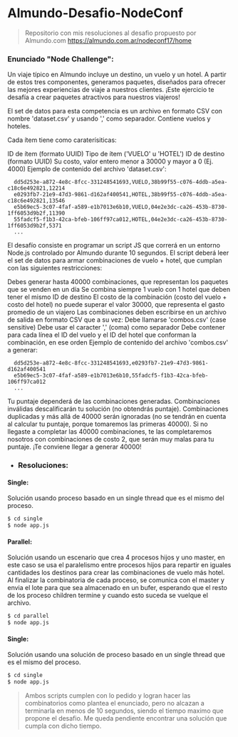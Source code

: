 # Almundo-Desafio-NodeConf
> Repositorio con mis resoluciones al desafio propuesto por Almundo.com https://almundo.com.ar/nodeconf17/home


### Enunciado "Node Challenge":
Un viaje típico en Almundo incluye un destino, un vuelo y un hotel. A partir de estos tres componentes, generamos paquetes, diseñados para ofrecer las mejores experiencias de viaje a nuestros clientes. ¡Este ejercicio te desafía a crear paquetes atractivos para nuestros viajeros!

El set de datos para esta competencia es un archivo en formato CSV con nombre 'dataset.csv' y usando ',' como separador. Contiene vuelos y hoteles.

Cada ítem tiene como caraterísiticas:

ID de ítem (formato UUID)
Tipo de ítem ('VUELO' u 'HOTEL')
ID de destino (formato UUID)
Su costo, valor entero menor a 30000 y mayor a 0 (Ej. 4000)
Ejemplo de contenido del archivo 'dataset.csv':

      dd5d253e-a872-4e8c-8fcc-331248541693,VUELO,38b99f55-c076-4ddb-a5ea-c18c6e492821,12214
      e0293fb7-21e9-47d3-9861-d162af400541,HOTEL,38b99f55-c076-4ddb-a5ea-c18c6e492821,13546
      e5b69ec5-3c07-4faf-a589-e1b7013e6b10,VUELO,04e2e3dc-ca26-453b-8730-1ff6053d9b2f,11390
      55fadcf5-f1b3-42ca-bfeb-106ff97ca012,HOTEL,04e2e3dc-ca26-453b-8730-1ff6053d9b2f,5371
      ...
    
El desafío consiste en programar un script JS que correrá en un entorno Node.js controlado por Almundo durante 10 segundos. El script deberá leer el set de datos para armar combinaciones de vuelo + hotel, que cumplan con las siguientes restricciones:

Debes generar hasta 40000 combinaciones, que representan los paquetes que se venden en un día
Se combina siempre 1 vuelo con 1 hotel que deben tener el mismo ID de destino
El costo de la combinación (costo del vuelo + costo del hotel) no puede superar el valor 30000, que representa el gasto promedio de un viajero
Las combinaciones deben escribirse en un archivo de salida en formato CSV que a su vez:
Debe llamarse 'combos.csv' (case sensitive)
Debe usar el caracter ',' (coma) como separador
Debe contener para cada línea el ID del vuelo y el ID del hotel que conforman la combinación, en ese orden
Ejemplo de contenido del archivo 'combos.csv' a generar:

      dd5d253e-a872-4e8c-8fcc-331248541693,e0293fb7-21e9-47d3-9861-d162af400541
      e5b69ec5-3c07-4faf-a589-e1b7013e6b10,55fadcf5-f1b3-42ca-bfeb-106ff97ca012
      ...
    
Tu puntaje dependerá de las combinaciones generadas. Combinaciones inválidas descalificarán tu solución (no obtendrás puntaje). Combinaciones duplicadas y más allá de 40000 serán ignoradas (no se tendrán en cuenta al calcular tu puntaje, porque tomaremos las primeras 40000). Si no llegaste a completar las 40000 combinaciones, te las completaremos nosotros con combinaciones de costo 2, que serán muy malas para tu puntaje. ¡Te conviene llegar a generar 40000!


- ### Resoluciones:

#### Single:
Solución usando proceso basado en un single thread que es el mismo del proceso.

```sh
$ cd single
$ node app.js
```

#### Parallel:
Solución usando un escenario que crea 4 procesos hijos y uno master, en este caso se usa el paralelismo entre procesos
hijos para repartir en iguales cantidades los destinos para crear las combinaciones de vuelo más hotel. 
Al finalizar la combinatoria de cada proceso, se comunica con el master y envia el lote para que sea almacenado en un bufer,
esperando que el resto de los proceso children termine y cuando esto suceda se vuelque el archivo.

```sh
$ cd parallel
$ node app.js
```

#### Single:
Solución usando una solución de proceso basado en un single thread que es el mismo del proceso.

```sh
$ cd single
$ node app.js
```


> Ambos scripts cumplen con lo pedido y logran hacer las combinatorios como plantea el enunciado, pero no alcazan a terminarla en menos de 10 segundos, siendo el tiempo maximo que propone el desafio. 
Me queda pendiente encontrar una solución que cumpla con dicho tiempo.
